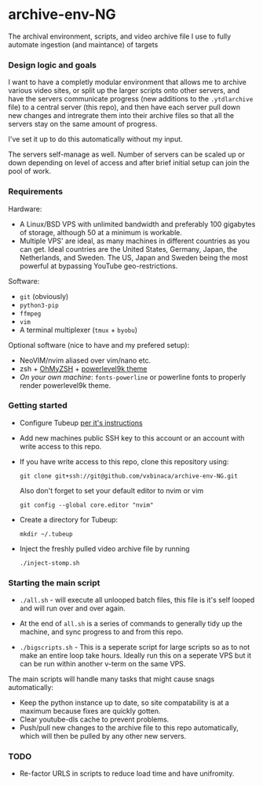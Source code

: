 # archive-env-NG
The archival environment, scripts, and video archive file I use to fully automate ingestion (and maintance) of targets

### Design logic and goals

I want to have a completly modular environment that allows me to archive various video sites, or split up the larger scripts onto other servers, and have the servers communicate progress (new additions to the `.ytdlarchive` file) to a central server (this repo), and then have each server pull down new changes and intregrate them into their archive files so that all the servers stay on the same amount of progress. 

I've set it up to do this automatically without my input.

The servers self-manage as well. Number of servers can be scaled up or down depending on level of access and after brief initial setup can join the pool of work.

### Requirements

Hardware:
- A Linux/BSD VPS with unlimited bandwidth and preferably 100 gigabytes of storage, although 50 at a minimum is workable.
- Multiple VPS' are ideal, as many machines in different countries as you can get. Ideal countries are the United States, Germany, Japan, the Netherlands, and Sweden. The US, Japan and Sweden being the most powerful at bypassing YouTube geo-restrictions.

Software:
- `git` (obviously)
- `python3-pip`
- `ffmpeg`
- `vim`
- A terminal multiplexer (`tmux` + `byobu`)

Optional software (nice to have and my prefered setup):

- NeoVIM/nvim aliased over vim/nano etc.
- zsh + [OhMyZSH](http://github.com/robbyrussell/oh-my-zsh) + [powerlevel9k theme](http://github.com/bhilburn/powerlevel9k)
- *On your own machine*: `fonts-powerline` or powerline fonts to properly render powerlevel9k theme.

### Getting started

- Configure Tubeup [per it's instructions](http://github.com/bibanon/tubeup)
- Add new machines public SSH key to this account or an account with write access to this repo.
- If you have write access to this repo, clone this repository using:

  `git clone git+ssh://git@github.com/vxbinaca/archive-env-NG.git`

  Also don't forget to set your default editor to nvim or vim

  `git config --global core.editor "nvim"`

- Create a directory for Tubeup:
  
  `mkdir ~/.tubeup`
  
- Inject the freshly pulled video archive file by running 

  `./inject-stomp.sh`

### Starting the main script

- `./all.sh` - will execute all unlooped batch files, this file is it's self looped and will run over and over again.
- At the end of `all.sh` is a series of commands to generally tidy up the machine, and sync progress to and from this repo.

- `./bigscripts.sh` - This is a seperate script for large scripts so as to not make an entire loop take hours. Ideally run this on a seperate VPS but it can be run within another v-term on the same VPS.

The main scripts will handle many tasks that might cause snags automatically:

- Keep the python instance up to date, so site compatability is at a maximum because fixes are quickly gotten.
- Clear youtube-dls cache to prevent problems.
- Push/pull new changes to the archive file to this repo automatically, which will then be pulled by any other new servers.


### TODO

- Re-factor URLS in scripts to reduce load time and have unifromity.
